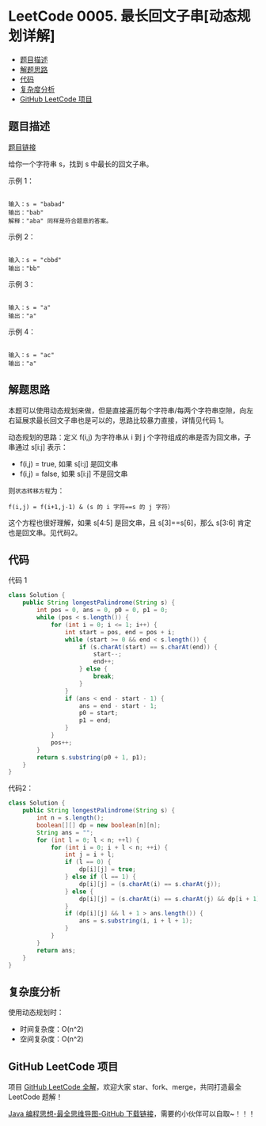 # LeetCode 0005. 最长回文子串\[动态规划详解]

* [题目描述](<LeetCode 0005. 最长回文子串\[动态规划详解].md#题目描述>)
* [解题思路](<LeetCode 0005. 最长回文子串\[动态规划详解].md#解题思路>)
* [代码](<LeetCode 0005. 最长回文子串\[动态规划详解].md#代码>)
* [复杂度分析](<LeetCode 0005. 最长回文子串\[动态规划详解].md#复杂度分析>)
* [GitHub LeetCode 项目](<LeetCode 0005. 最长回文子串\[动态规划详解].md#github-leetcode-项目>)

## 题目描述

[题目链接](https://leetcode-cn.com/problems/longest-palindromic-substring/)

给你一个字符串 s，找到 s 中最长的回文子串。

&#x20;

示例 1：

```

输入：s = "babad"
输出："bab"
解释："aba" 同样是符合题意的答案。

```

示例 2：

```

输入：s = "cbbd"
输出："bb"

```

示例 3：

```

输入：s = "a"
输出："a"

```

示例 4：

```

输入：s = "ac"
输出："a"

```

## 解题思路

本题可以使用动态规划来做，但是直接遍历每个字符串/每两个字符串空隙，向左右延展求最长回文子串也是可以的，思路比较暴力直接，详情见代码 1。

动态规划的思路：定义 f(i,j) 为字符串从 i 到 j 个字符组成的串是否为回文串，子串通过 s\[i:j] 表示：

* f(i,j) = true, 如果 s\[i:j] 是回文串
* f(i,j) = false, 如果 s\[i:j] 不是回文串

则`状态转移方程`为：

```
f(i,j) = f(i+1,j-1) & (s 的 i 字符==s 的 j 字符）
```

这个方程也很好理解，如果 s\[4:5] 是回文串，且 s\[3]==s\[6]，那么 s\[3:6] 肯定也是回文串。见代码2。

## 代码

代码 1

```java
class Solution {
	public String longestPalindrome(String s) {
		int pos = 0, ans = 0, p0 = 0, p1 = 0;
		while (pos < s.length()) {
			for (int i = 0; i <= 1; i++) {
				int start = pos, end = pos + i;
				while (start >= 0 && end < s.length()) {
					if (s.charAt(start) == s.charAt(end)) {
						start--;
						end++;
					} else {
						break;
					}
				}
				if (ans < end - start - 1) {
					ans = end - start - 1;
					p0 = start;
					p1 = end;
				}
			}
			pos++;
		}
		return s.substring(p0 + 1, p1);
	}
}
```

代码2：

```java
class Solution {
    public String longestPalindrome(String s) {
        int n = s.length();
        boolean[][] dp = new boolean[n][n];
        String ans = "";
        for (int l = 0; l < n; ++l) {
            for (int i = 0; i + l < n; ++i) {
                int j = i + l;
                if (l == 0) {
                    dp[i][j] = true;
                } else if (l == 1) {
                    dp[i][j] = (s.charAt(i) == s.charAt(j));
                } else {
                    dp[i][j] = (s.charAt(i) == s.charAt(j) && dp[i + 1][j - 1]);
                }
                if (dp[i][j] && l + 1 > ans.length()) {
                    ans = s.substring(i, i + l + 1);
                }
            }
        }
        return ans;
    }
}
```

## 复杂度分析

使用动态规划时：

* 时间复杂度：O(n^2)
* 空间复杂度：O(n^2)

## GitHub LeetCode 项目

项目 [GitHub LeetCode 全解](https://github.com/LjyYano/LeetCode)，欢迎大家 star、fork、merge，共同打造最全 LeetCode 题解！

[Java 编程思想-最全思维导图-GitHub 下载链接](https://github.com/LjyYano/Thinking\_in\_Java\_MindMapping)，需要的小伙伴可以自取\~！！！
